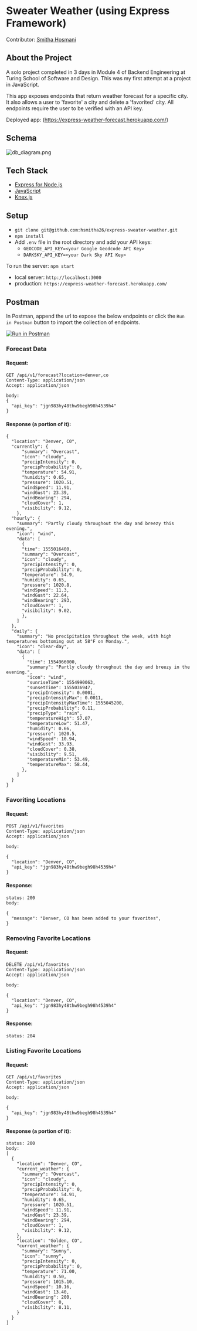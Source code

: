 # Sweater Weather (using Express Framework)

Contributor: [Smitha Hosmani](https://github.com/hsmitha26)

## About the Project

A solo project completed in 3 days in Module 4 of Backend Engineering at Turing School of Software and Design.  This was my first attempt at a project in JavaScript.

This app exposes endpoints that return weather forecast for a specific city. It also allows a user to 'favorite' a city and delete a 'favorited' city.  All endpoints require the user to be verified with an API key.

Deployed app: (https://express-weather-forecast.herokuapp.com/)

## Schema
![db_diagram.png](./db/db_diagram.png)

## Tech Stack

* [Express for Node.js](https://expressjs.com/)
* [JavaScript](https://devdocs.io/javascript/)
* [Knex.js](http://knexjs.org/)

## Setup

* `git clone git@github.com:hsmitha26/express-sweater-weather.git`
* `npm install`
* Add `.env` file in the root directory and add your API keys:
  * `GEOCODE_API_KEY=<your Google Geodcode API Key>`
  * `DARKSKY_API_KEY=<your Dark Sky API Key>`

To run the server: `npm start`
* local server: `http://localhost:3000`
* production: `https://express-weather-forecast.herokuapp.com/`

## Postman

In Postman, append the url to expose the below endpoints or click the `Run in Postman` button to import the collection of endpoints.

[![Run in Postman](https://run.pstmn.io/button.svg)](https://app.getpostman.com/run-collection/25daa3b4d3b77e758000)

### Forecast Data
#### Request:

```
GET /api/v1/forecast?location=denver,co
Content-Type: application/json
Accept: application/json

body:
{
  "api_key": "jgn983hy48thw9begh98h4539h4"
}
```

#### Response (a portion of it):
```
{
  "location": "Denver, C0",
  "currently": {
      "summary": "Overcast",
      "icon": "cloudy",
      "precipIntensity": 0,
      "precipProbability": 0,
      "temperature": 54.91,
      "humidity": 0.65,
      "pressure": 1020.51,
      "windSpeed": 11.91,
      "windGust": 23.39,
      "windBearing": 294,
      "cloudCover": 1,
      "visibility": 9.12,
    },
  "hourly": {
    "summary": "Partly cloudy throughout the day and breezy this evening.",
    "icon": "wind",
    "data": [
      {
      "time": 1555016400,
      "summary": "Overcast",
      "icon": "cloudy",
      "precipIntensity": 0,
      "precipProbability": 0,
      "temperature": 54.9,
      "humidity": 0.65,
      "pressure": 1020.8,
      "windSpeed": 11.3,
      "windGust": 22.64,
      "windBearing": 293,
      "cloudCover": 1,
      "visibility": 9.02,
      },
    ]
  },
  "daily": {
    "summary": "No precipitation throughout the week, with high temperatures bottoming out at 58°F on Monday.",
    "icon": "clear-day",
    "data": [
      {
        "time": 1554966000,
        "summary": "Partly cloudy throughout the day and breezy in the evening.",
        "icon": "wind",
        "sunriseTime": 1554990063,
        "sunsetTime": 1555036947,
        "precipIntensity": 0.0001,
        "precipIntensityMax": 0.0011,
        "precipIntensityMaxTime": 1555045200,
        "precipProbability": 0.11,
        "precipType": "rain",
        "temperatureHigh": 57.07,
        "temperatureLow": 51.47,
        "humidity": 0.66,
        "pressure": 1020.5,
        "windSpeed": 10.94,
        "windGust": 33.93,
        "cloudCover": 0.38,
        "visibility": 9.51,
        "temperatureMin": 53.49,
        "temperatureMax": 58.44,
      },
    ]
  }
}
```

### Favoriting Locations
#### Request:

```
POST /api/v1/favorites
Content-Type: application/json
Accept: application/json

body:

{
  "location": "Denver, CO",
  "api_key": "jgn983hy48thw9begh98h4539h4"
}
```

#### Response:
```
status: 200
body:

{
  "message": "Denver, CO has been added to your favorites",
}
```

### Removing Favorite Locations
#### Request:

```
DELETE /api/v1/favorites
Content-Type: application/json
Accept: application/json

body:

{
  "location": "Denver, CO",
  "api_key": "jgn983hy48thw9begh98h4539h4"
}
```

#### Response:
`status: 204`

### Listing Favorite Locations
#### Request:
```
GET /api/v1/favorites
Content-Type: application/json
Accept: application/json

body:

{
  "api_key": "jgn983hy48thw9begh98h4539h4"
}
```

#### Response (a portion of it):
```
status: 200
body:
[
  {
    "location": "Denver, CO",
    "current_weather": {
      "summary": "Overcast",
      "icon": "cloudy",
      "precipIntensity": 0,
      "precipProbability": 0,
      "temperature": 54.91,
      "humidity": 0.65,
      "pressure": 1020.51,
      "windSpeed": 11.91,
      "windGust": 23.39,
      "windBearing": 294,
      "cloudCover": 1,
      "visibility": 9.12,
    },
    "location": "Golden, CO",
    "current_weather": {
      "summary": "Sunny",
      "icon": "sunny",
      "precipIntensity": 0,
      "precipProbability": 0,
      "temperature": 71.00,
      "humidity": 0.50,
      "pressure": 1015.10,
      "windSpeed": 10.16,
      "windGust": 13.40,
      "windBearing": 200,
      "cloudCover": 0,
      "visibility": 8.11,
    }
  }
]
```
